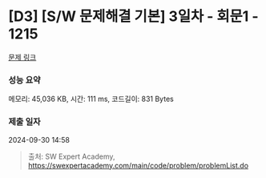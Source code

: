 # [D3] [S/W 문제해결 기본] 3일차 - 회문1 - 1215 

[문제 링크](https://swexpertacademy.com/main/code/problem/problemDetail.do?contestProbId=AV14QpAaAAwCFAYi) 

### 성능 요약

메모리: 45,036 KB, 시간: 111 ms, 코드길이: 831 Bytes

### 제출 일자

2024-09-30 14:58



> 출처: SW Expert Academy, https://swexpertacademy.com/main/code/problem/problemList.do